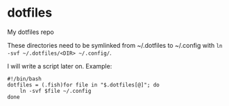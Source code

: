 # dotfiles
My dotfiles repo

These directories need to be symlinked from ~/.dotfiles to ~/.config with `ln -svf ~/.dotfiles/<DIR> ~/.config/`.

I will write a script later on. Example:

```
#!/bin/bash
dotfiles = (.fish)for file in "$.dotfiles[@]"; do
    ln -svf $file ~/.config
done
```
